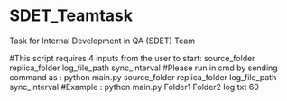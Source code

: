 # SDET_Teamtask
Task for Internal Development in QA (SDET) Team   

#This script requires 4 inputs from the user to start: source_folder replica_folder log_file_path sync_interval
#Please run in cmd by sending command as : python main.py source_folder replica_folder log_file_path sync_interval
#Example : python main.py Folder1 Folder2 log.txt 60
